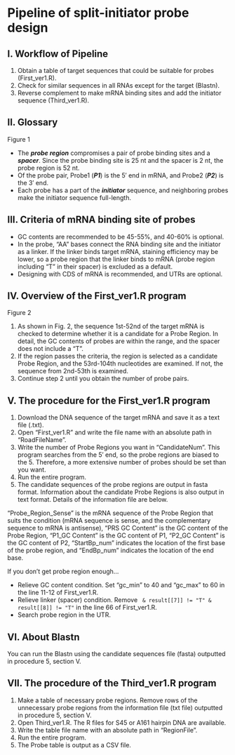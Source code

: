 # Pipeline of split-initiator probe design

## I.	Workflow of Pipeline
1.	Obtain a table of target sequences that could be suitable for probes (First_ver1.R).
2.	Check for similar sequences in all RNAs except for the target (Blastn).
3.	Reverse complement to make mRNA binding sites and add the initiator sequence (Third_ver1.R).


## II.	Glossary

 
Figure 1

- The ***probe region*** compromises a pair of probe binding sites and a ***spacer***. Since the probe binding site is 25 nt and the spacer is 2 nt, the probe region is 52 nt. 
- Of the probe pair, Probe1 (***P1***) is the 5′ end in mRNA, and Probe2 (***P2***) is the 3′ end. 
- Each probe has a part of the ***initiator*** sequence, and neighboring probes make the initiator sequence full-length. 


## III.	Criteria of mRNA binding site of probes
- GC contents are recommended to be 45-55%, and 40-60% is optional. 
- In the probe, “AA” bases connect the RNA binding site and the initiator as a linker. If the linker binds target mRNA, staining efficiency may be lower, so a probe region that the linker binds to mRNA (probe region including “T” in their spacer) is excluded as a default. 
- Designing with CDS of mRNA is recommended, and UTRs are optional.


## IV.	Overview of the First_ver1.R program

 
Figure 2

1.	As shown in Fig. 2, the sequence 1st-52nd of the target mRNA is checked to determine whether it is a candidate for a Probe Region. In detail, the GC contents of probes are within the range, and the spacer does not include a “T”. 
2.	If the region passes the criteria, the region is selected as a candidate Probe Region, and the 53rd-104th nucleotides are examined. If not, the sequence from 2nd-53th is examined.
3.	Continue step 2 until you obtain the number of probe pairs.


## V.	The procedure for the First_ver1.R program
1.	Download the DNA sequence of the target mRNA and save it as a text file (.txt).
2.	Open “First_ver1.R” and write the file name with an absolute path in “RoadFileName”.
3.	Write the number of Probe Regions you want in “CandidateNum”. This program searches from the 5′ end, so the probe regions are biased to the 5. Therefore, a more extensive number of probes should be set than you want.
4.	Run the entire program. 
5.	The candidate sequences of the probe regions are output in fasta format. Information about the candidate Probe Regions is also output in text format. Details of the information file are below.

“Probe_Region_Sense” is the mRNA sequence of the Probe Region that suits the condition (mRNA sequence is sense, and the complementary sequence to mRNA is antisense), “PRS GC Content” is the GC content of the Probe Region, “P1_GC Content” is the GC content of P1, “P2_GC Content” is the GC content of P2, “StartBp_num” indicates the location of the first base of the probe region, and “EndBp_num” indicates the location of the end base. 

If you don’t get probe region enough…
- Relieve GC content condition. Set “gc_min” to 40 and “gc_max” to 60 in the line 11-12 of First_ver1.R. 
- Relieve linker (spacer) condition. Remove 
` & result[[7]] != "T" & result[[8]] != "T"`
in the line 66 of First_ver1.R.
- Search probe region in the UTR. 


## VI.	About Blastn
You can run the Blastn using the candidate sequences file (fasta) outputted in procedure 5, section V. 


## VII.	The procedure of the Third_ver1.R program
1.	Make a table of necessary probe regions. Remove rows of the unnecessary probe regions from the information file (txt file) outputted in procedure 5, section V. 
2.	Open Third_ver1.R. The R files for S45 or A161 hairpin DNA are available. 
3.	Write the table file name with an absolute path in “RegionFile”. 
4.	Run the entire program. 
5.	The Probe table is output as a CSV file. 




